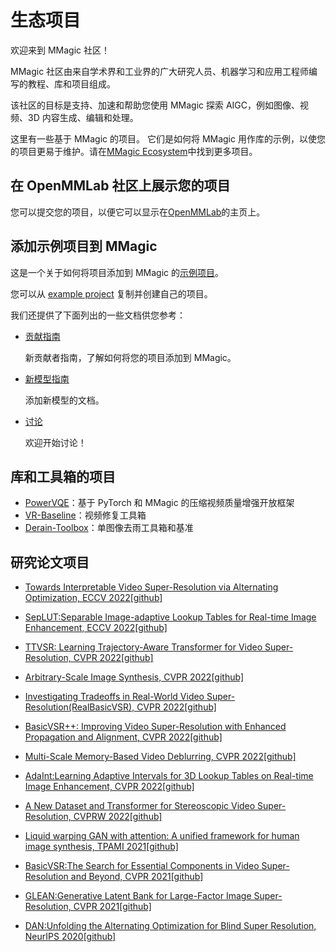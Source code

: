 # 生态项目

欢迎来到 MMagic 社区！

MMagic 社区由来自学术界和工业界的广大研究人员、机器学习和应用工程师编写的教程、库和项目组成。

该社区的目标是支持、加速和帮助您使用 MMagic 探索 AIGC，例如图像、视频、3D 内容生成、编辑和处理。

这里有一些基于 MMagic 的项目。 它们是如何将 MMagic 用作库的示例，以使您的项目更易于维护。请在[MMagic Ecosystem](https://openmmlab.com/ecosystem)中找到更多项目。

## 在 OpenMMLab 社区上展示您的项目

您可以提交您的项目，以便它可以显示在[OpenMMLab](https://openmmlab.com/ecosystem)的主页上。

## 添加示例项目到 MMagic

这是一个关于如何将项目添加到 MMagic 的[示例项目](../../../projects/example_project)。

您可以从 [example project](../../../projects/example_project) 复制并创建自己的项目。

我们还提供了下面列出的一些文档供您参考：

- [贡献指南](https://mmagic.readthedocs.io/zh_CN/latest/community/contributing.html)

  新贡献者指南，了解如何将您的项目添加到 MMagic。

- [新模型指南](https://mmagic.readthedocs.io/zh_CN/latest/howto/models.html)

  添加新模型的文档。

- [讨论](https://github.com/open-mmlab/mmagic/discussions)

  欢迎开始讨论！

## 库和工具箱的项目

- [PowerVQE](https://github.com/ryanxingql/powervqe)：基于 PyTorch 和 MMagic 的压缩视频质量增强开放框架
- [VR-Baseline](https://github.com/linjing7/VR-Baseline)：视频修复工具箱
- [Derain-Toolbox](https://github.com/biubiubiiu/derain-toolbox)：单图像去雨工具箱和基准

## 研究论文项目

- [Towards Interpretable Video Super-Resolution via Alternating Optimization, ECCV 2022](https://arxiv.org/abs/2207.10765)[\[github\]](https://github.com/caojiezhang/DAVSR)

- [SepLUT:Separable Image-adaptive Lookup Tables for Real-time Image Enhancement, ECCV 2022](https://arxiv.org/abs/2207.08351)[\[github\]](https://github.com/ImCharlesY/SepLUT)

- [TTVSR: Learning Trajectory-Aware Transformer for Video Super-Resolution, CVPR 2022](https://arxiv.org/abs/2204.04216)[\[github\]](https://github.com/researchmm/TTVSR)

- [Arbitrary-Scale Image Synthesis, CVPR 2022](https://arxiv.org/pdf/2204.02273.pdf)[\[github\]](https://github.com/vglsd/ScaleParty)

- [Investigating Tradeoffs in Real-World Video Super-Resolution(RealBasicVSR), CVPR 2022](https://arxiv.org/abs/2111.12704)[\[github\]](https://github.com/ckkelvinchan/RealBasicVSR)

- [BasicVSR++: Improving Video Super-Resolution with Enhanced Propagation and Alignment, CVPR 2022](https://arxiv.org/abs/2104.13371)[\[github\]](https://github.com/ckkelvinchan/BasicVSR_PlusPlus)

- [Multi-Scale Memory-Based Video Deblurring, CVPR 2022](https://arxiv.org/abs/2204.02977)[\[github\]](https://github.com/jibo27/MemDeblur)

- [AdaInt:Learning Adaptive Intervals for 3D Lookup Tables on Real-time Image Enhancement, CVPR 2022](https://arxiv.org/abs/2204.13983)[\[github\]](https://github.com/ImCharlesY/AdaInt)

- [A New Dataset and Transformer for Stereoscopic Video Super-Resolution, CVPRW 2022](https://openaccess.thecvf.com/content/CVPR2022W/NTIRE/papers/Imani_A_New_Dataset_and_Transformer_for_Stereoscopic_Video_Super-Resolution_CVPRW_2022_paper.pdf)[\[github\]](https://github.com/H-deep/Trans-SVSR)

- [Liquid warping GAN with attention: A unified framework for human image synthesis, TPAMI 2021](https://arxiv.org/pdf/2011.09055.pdf)[\[github\]](https://github.com/iPERDance/iPERCore)

- [BasicVSR:The Search for Essential Components in Video Super-Resolution and Beyond, CVPR 2021](https://arxiv.org/abs/2012.02181)[\[github\]](https://github.com/ckkelvinchan/BasicVSR-IconVSR)

- [GLEAN:Generative Latent Bank for Large-Factor Image Super-Resolution, CVPR 2021](https://arxiv.org/abs/2012.00739)[\[github\]](https://github.com/ckkelvinchan/GLEAN)

- [DAN:Unfolding the Alternating Optimization for Blind Super Resolution, NeurIPS 2020](https://arxiv.org/abs/2010.02631v4)[\[github\]](https://github.com/AlexZou14/DAN-Basd-on-Openmmlab)
